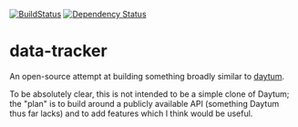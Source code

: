 [![BuildStatus](https://secure.travis-ci.org/tolien/data-tracker.png)](http://travis-ci.org/tolien/data-tracker)
[![Dependency Status](https://gemnasium.com/tolien/data-tracker.png)](https://gemnasium.com/tolien/data-tracker)

data-tracker
============
An open-source attempt at building something broadly similar to [daytum](http://daytum.com/).

To be absolutely clear, this is not intended to be a simple clone of Daytum;
the "plan" is to build around a publicly available API (something Daytum thus far lacks)
and to add features which I think would be useful.
